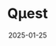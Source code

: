 ---
title: "Qμest"
type: landing
date: 2025-01-25
draft: false

sections:
  - block: hero
    content:
      title: "Qμe[st] research"
      text: '<span class="text-xl">*Quantitative Ecology in Space and Time*</span>'
      #text: "<img src='media/badge_kentucki.png' alt='description' class='inline h-20 w-20'>                  "
      primary_action:
        text: Download CV
        url: https://drive.google.com/uc?export=download&id=1zADCDlIiJlx1vXKQ6NdMLwTZm7E6sS29
      secondary_action:
        text: See publications
        url: https://www.alexbaecher.com/publication/
      announcement:
        text: "🚨 **New preprint**:"
        link:
          text: "Baecher et al. (2025) Science of the Total Environment"
          url: https://ecoevorxiv.org/repository/view/9228/
    design:
      background:
        image:
          filename: log_alt.jpg
          filters:
            brightness: 0.5
          size: cover
          position: center
          parallax: true
          text_color_light: true

  - block: resume-biography
    content:
      username: admin
      # To link to a file, upload it to your `static/uploads/` folder
      #button:
        #url: https://drive.google.com/file/d/1zADCDlIiJlx1vXKQ6NdMLwTZm7E6sS29/view?usp=sharing
    design:
        #filename: 'log_cropped.jpg'
      biography:
        style: ''

  - block: markdown
    content:
      title: "Education"
      text: |
        **Ph.D., Interdisciplinary Ecology** | University of Florida (2024)
         - *Fellowship:* Doctoral Preeminence Research Fellowship
         - [Scheffers lab](https://www.schefferslab.com/) (Dept. Wildlife Ecology and Conservation) 

        **M.Sc., Biology** | Eastern Kentucky University (2017)
         - *Teaching Assistant*: Human Anatomy
         - [Richter lab](https://richterlab.weebly.com/) (Dept. Biology) 

        **B.Sc., Biology** | University of Arkansas (2014)
         - *Research Assistant*
         - [Willson lab](https://www.willsonlab.com/) (Dept. Biology) 


  - block: experience
    content:
      username: admin
    design:
      date_format: 'January 2006'

  - block: collection
    content:
      title: "Research" 
      count: 4
      archive:
        enable: true
        text: "See all projects →"
        link: project/
      filters:
        folders:
          - project
    design:
      view: card
      columns: 2

  - block: collection
    content:
      title: "Publications (since 2024)"
      count: 6
      archive:
        enable: true
        text: "See all publications →"
        link: publication/
      filters:
        folders:
          - publication
    design:
      view: citation
      columns: 2

  - block: collection
    content:
      title: "Select talks"
      count: 3
      archive:
        enable: true
        text: "See all talks →"
        link: talk/
      filters:
        folders:
          - talk
    design:
      view: card
      columns: 2

  - block: collection
    content:
      title: "R sandbox: 📊 Coding Tutorials"
      subtitle: "Data science tutorials and R programming guides"
      count: 2
      archive:
        enable: true
        text: "See all tutorials →"
        link: "post/"
      filters:
        folders:
          - post
    design:
      view: card
      columns: 2

  - block: markdown
    content:
      title: "Teaching & Mentoring"
      text: |

        Whether in a classroom or lab, teaching must be student-centered, holistic, and equitable. By  fostering a supportive, engaging environment and recognizing all of students’ needs  (educational, emotional, and biological), I empower students to demonstrate mastery or seek additional support as needed—an approach known to increase success and enhance well-being.

        <div class="grid grid-cols-1 md:grid-cols-2 gap-6">
          <div>
            <h3>Teaching Philosophy: </h3>
            <p> 
        Evidence-based strategies: 

         - inquiry-based learning through real-world problem-solving

         - hands-on, experiential activities (in the classroom, lab, or field)

         - active learning exercises (e.g., case studies and debates)

         </p>
        </div>
          <div>
            <h3>Mentoring Philosophy:</h3>
            <p>

         Key practices:

         - align students’ academic progress with personal goals and well-being

         - foster independent problem-solving by providing space to explore and reflect

         - encourage outside collaboration and/or mentorship

         </p>
        </div>
        </div>

         ## Student Outcomes
        My students have gone on to pursue careers in academia, state/federal agencies, and the private sector:
        - **Career progression:** 7 students pursued or completed MS (5) and PhD (2) programs and credit my mentorship in shaping their career trajectory
        - **Academic output:** 15 conference presentations, 2 undergraduate theses, and 4 peer-reviewed publications

        ## Recent courses

        ### **Environmental Science** | University of Florida
        *Senior-level course | 2022 -- 2024*
        <img src="/media/EVS_3000L_pic_collage.png" alt="EVS 3000L collage" style="width: 1000px; height: auto;">
        
        A course covering population ecology, habitat management, and conservation strategies for wildlife species. Students learn to apply quantitative methods to real conservation problems.
        
        - **Topics**: Land management, Climate science, social-ecological systems, environmental justice, sustainability, invasive species
        - **Methods**: R programming, GIS analysis, field techniques, technical writing, science communication
        - **Enrollment**: 12 students
        
        [Syllabus (PDF)](https://drive.google.com/file/d/1oqrRQFm-8x6X6gH7MzmizIdZpZrwe3jG/view?usp=sharing) | Teaching R: [pt 1](https://www.alexbaecher.com/post/r-intro/) & [pt 2](https://www.alexbaecher.com/post/r-intro-pt2/)

        ### **Landscape Connectivity Modeling** | Professional workshop
        *Intensive workshop | Spring 2024*

        Hands-on workshop teaching cutting-edge methods for modeling animal movement and landscape connectivity using circuit theory and spatial absorbing Markov chains.
        
        - **Software**: R, Circuitscape, SAMC package
        - **Participants**: 40 researchers from 15 institutions
        - **Focus**: Theory, implementation, and interpretation
        
        [Workshop Materials](https://github.com/your-repo) | [Video Lectures](#) | [Practice Datasets](#)

        ## Select Guest Lectures & Workshops

        - **Salamander Conservation in the Southeastern USA** - University of Florida (Spring 2020)
        - **Connectivity for Species Redistribution** - University of Florida (Spring 2020) 
        - **Expert Elicitation for Invasive Species Management** - University of Florida (2023)
        - **SAMC Connectivity Modeling** - Species on the Move Conference (2023)

        ## Resources: 
        See my **R sandbox** for a 2-part tutorial on R coding:
          - [**Part 1:**](https://www.alexbaecher.com/post/r-intro/)
            - Using functions
            - Help functions
            - Vectors
            - Sequences
            - Data frames
          - [**Part 2:**](https://www.alexbaecher.com/post/r-intro-pt2/)
            - read data from a csv file
            - manipulate a data set
            - join multiple data sets
            - plot data
            - animate figures
            - create for loops

    design:
      columns: '1'
      spacing:
        padding: ["40px", "0", "40px", "0"]
      background:
        color: ''
        text_color_light: false
---